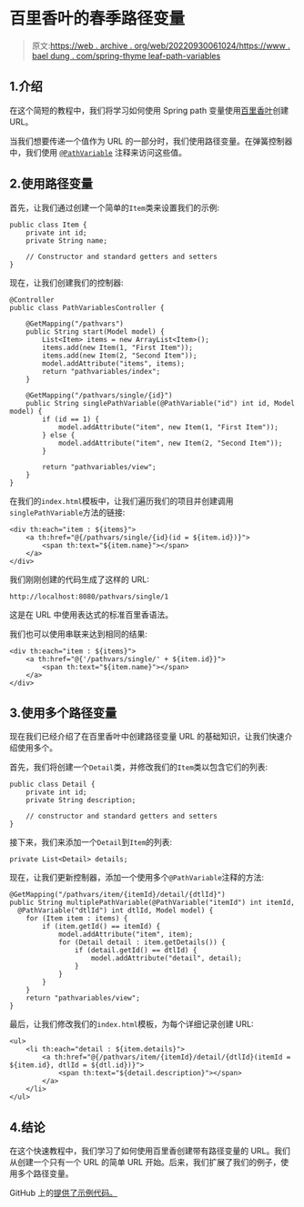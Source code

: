 # 百里香叶的春季路径变量

> 原文:[https://web . archive . org/web/20220930061024/https://www . bael dung . com/spring-thyme leaf-path-variables](https://web.archive.org/web/20220930061024/https://www.baeldung.com/spring-thymeleaf-path-variables)

## 1.介绍

在这个简短的教程中，我们将学习如何使用 Spring path 变量使用[百里香叶](/web/20220728105348/https://www.baeldung.com/thymeleaf-in-spring-mvc)创建 URL。

当我们想要传递一个值作为 URL 的一部分时，我们使用路径变量。在弹簧控制器中，我们使用 [`@PathVariable`](https://web.archive.org/web/20220728105348/https://docs.spring.io/spring/docs/current/javadoc-api/org/springframework/web/bind/annotation/PathVariable.html) 注释来访问这些值。

## 2.使用路径变量

首先，让我们通过创建一个简单的`Item`类来设置我们的示例:

```
public class Item {
    private int id;
    private String name;

    // Constructor and standard getters and setters
}
```

现在，让我们创建我们的控制器:

```
@Controller
public class PathVariablesController {

    @GetMapping("/pathvars")
    public String start(Model model) {
        List<Item> items = new ArrayList<Item>();
        items.add(new Item(1, "First Item"));
        items.add(new Item(2, "Second Item"));
        model.addAttribute("items", items);
        return "pathvariables/index";
    }

    @GetMapping("/pathvars/single/{id}")
    public String singlePathVariable(@PathVariable("id") int id, Model model) {
        if (id == 1) {
            model.addAttribute("item", new Item(1, "First Item"));
        } else {
            model.addAttribute("item", new Item(2, "Second Item"));
        }

        return "pathvariables/view";
    }
}
```

在我们的`index.html`模板中，让我们遍历我们的项目并创建调用`singlePathVariable`方法的链接:

```
<div th:each="item : ${items}">
    <a th:href="@{/pathvars/single/{id}(id = ${item.id})}">
        <span th:text="${item.name}"></span>
    </a>
</div>
```

我们刚刚创建的代码生成了这样的 URL:

```
http://localhost:8080/pathvars/single/1
```

这是在 URL 中使用表达式的标准百里香语法。

我们也可以使用串联来达到相同的结果:

```
<div th:each="item : ${items}">
    <a th:href="@{'/pathvars/single/' + ${item.id}}">
        <span th:text="${item.name}"></span>
    </a>
</div>
```

## 3.使用多个路径变量

现在我们已经介绍了在百里香叶中创建路径变量 URL 的基础知识，让我们快速介绍使用多个。

首先，我们将创建一个`Detail`类，并修改我们的`Item`类以包含它们的列表:

```
public class Detail {
    private int id;
    private String description;

    // constructor and standard getters and setters
}
```

接下来，我们来添加一个`Detail`到`Item`的列表:

```
private List<Detail> details;
```

现在，让我们更新控制器，添加一个使用多个`@PathVariable`注释的方法:

```
@GetMapping("/pathvars/item/{itemId}/detail/{dtlId}")
public String multiplePathVariable(@PathVariable("itemId") int itemId, 
  @PathVariable("dtlId") int dtlId, Model model) {
    for (Item item : items) {
        if (item.getId() == itemId) {
            model.addAttribute("item", item);
            for (Detail detail : item.getDetails()) {
                if (detail.getId() == dtlId) {
                    model.addAttribute("detail", detail);
                }
            }
        }
    }
    return "pathvariables/view";
}
```

最后，让我们修改我们的`index.html`模板，为每个详细记录创建 URL:

```
<ul>
    <li th:each="detail : ${item.details}">
        <a th:href="@{/pathvars/item/{itemId}/detail/{dtlId}(itemId = ${item.id}, dtlId = ${dtl.id})}">
            <span th:text="${detail.description}"></span>
        </a>
    </li>
</ul>
```

## 4.结论

在这个快速教程中，我们学习了如何使用百里香创建带有路径变量的 URL。我们从创建一个只有一个 URL 的简单 URL 开始。后来，我们扩展了我们的例子，使用多个路径变量。

GitHub 上的[提供了示例代码。](https://web.archive.org/web/20220728105348/https://github.com/eugenp/tutorials/tree/master/spring-web-modules/spring-thymeleaf-2)